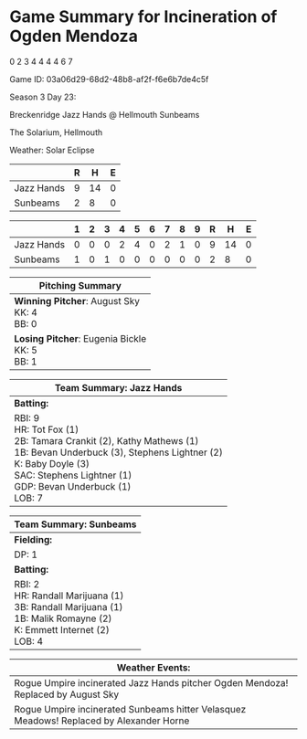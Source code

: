 # Game Summary for Incineration of Ogden Mendoza
0
2
3
4
4
4
4
6
7

Game ID: 03a06d29-68d2-48b8-af2f-f6e6b7de4c5f

Season 3 Day 23:

Breckenridge Jazz Hands @ Hellmouth Sunbeams

The Solarium, Hellmouth

Weather: Solar Eclipse



|  | R | H | E |
| --- | --- | --- | --- |
| Jazz Hands |   9 |  14 |   0 | 
| Sunbeams |   2 |   8 |   0 | 


|  |   1 |   2 |   3 |   4 |   5 |   6 |   7 |   8 |   9 |  R | H | E |
| --- | --- | --- | --- | --- | --- | --- | --- | --- | --- | --- | --- | --- |
| Jazz Hands |   0 |   0 |   0 |   2 |   4 |   0 |   2 |   1 |   0 |   9 |  14 |   0 | 
| Sunbeams |   1 |   0 |   1 |   0 |   0 |   0 |   0 |   0 |   0 |   2 |   8 |   0 | 


| Pitching Summary |
| --- |
| **Winning Pitcher**: August Sky<br />KK: 4<br />BB: 0 |
| **Losing Pitcher**: Eugenia Bickle<br />KK: 5<br />BB: 1 |


| Team Summary: Jazz Hands |
| --- |
| **Batting:** |
| RBI: 9 <br />HR: Tot Fox (1) <br />2B: Tamara Crankit (2), Kathy Mathews (1) <br />1B: Bevan Underbuck (3), Stephens Lightner (2) <br />K: Baby Doyle (3) <br />SAC: Stephens Lightner (1) <br />GDP: Bevan Underbuck (1) <br />LOB: 7 |


| Team Summary: Sunbeams |
| --- |
| **Fielding:** |
| DP: 1 |
| **Batting:** |
| RBI: 2 <br />HR: Randall Marijuana (1) <br />3B: Randall Marijuana (1) <br />1B: Malik Romayne (2) <br />K: Emmett Internet (2) <br />LOB: 4 |


| **Weather Events:** |
| --- |
| Rogue Umpire incinerated Jazz Hands pitcher Ogden Mendoza! Replaced by August Sky |
| Rogue Umpire incinerated Sunbeams hitter Velasquez Meadows! Replaced by Alexander Horne |

